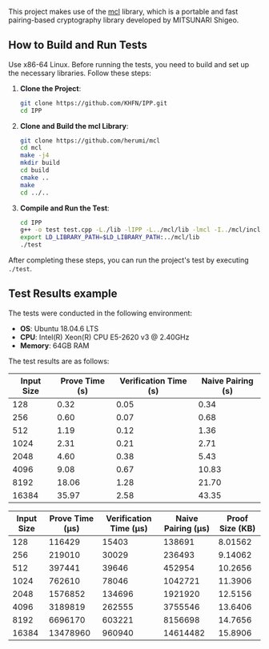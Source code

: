This project makes use of the [mcl](https://github.com/herumi/mcl) library, 
which is a portable and fast pairing-based cryptography library developed by MITSUNARI Shigeo.

## How to Build and Run Tests
Use x86-64 Linux.
Before running the tests, you need to build and set up the necessary libraries. Follow these steps:

1. **Clone the Project**:
   ```bash
   git clone https://github.com/KHFN/IPP.git
   cd IPP
   ```

2. **Clone and Build the mcl Library**:
   ```bash
   git clone https://github.com/herumi/mcl
   cd mcl
   make -j4
   mkdir build
   cd build
   cmake ..
   make
   cd ../..
   ```

3. **Compile and Run the Test**:
   ```bash
   cd IPP
   g++ -o test test.cpp -L./lib -lIPP -L../mcl/lib -lmcl -I../mcl/include -I./include -L./lib -lpoly
   export LD_LIBRARY_PATH=$LD_LIBRARY_PATH:../mcl/lib
   ./test
   ```

After completing these steps, you can run the project's test by executing `./test`.

## Test Results example

The tests were conducted in the following environment:

- **OS**: Ubuntu 18.04.6 LTS
- **CPU**: Intel(R) Xeon(R) CPU E5-2620 v3 @ 2.40GHz
- **Memory**: 64GB RAM

The test results are as follows:

| Input Size | Prove Time (s) | Verification Time (s) | Naive Pairing (s) |
|------------|----------------|-----------------------|-------------------|
| 128        | 0.32           | 0.05                  | 0.34              |
| 256        | 0.60           | 0.07                  | 0.68              |
| 512        | 1.19           | 0.12                  | 1.36              |
| 1024       | 2.31           | 0.21                  | 2.71              |
| 2048       | 4.60           | 0.38                  | 5.43              |
| 4096       | 9.08           | 0.67                  | 10.83             |
| 8192       | 18.06          | 1.28                  | 21.70             |
| 16384      | 35.97          | 2.58                  | 43.35             |


| Input Size | Prove Time (µs) | Verification Time (µs) | Naive Pairing (µs) | Proof Size (KB) |
|------------|------------------|------------------------|--------------------|-----------------|
| 128        | 116429           | 15403                  | 138691             | 8.01562         |
| 256        | 219010           | 30029                  | 236493             | 9.14062         |
| 512        | 397441           | 39646                  | 452954             | 10.2656         |
| 1024       | 762610           | 78046                  | 1042721            | 11.3906         |
| 2048       | 1576852          | 134696                 | 1921920            | 12.5156         |
| 4096       | 3189819          | 262555                 | 3755546            | 13.6406         |
| 8192       | 6696170          | 603221                 | 8156698            | 14.7656         |
| 16384      | 13478960         | 960940                 | 14614482           | 15.8906         |
